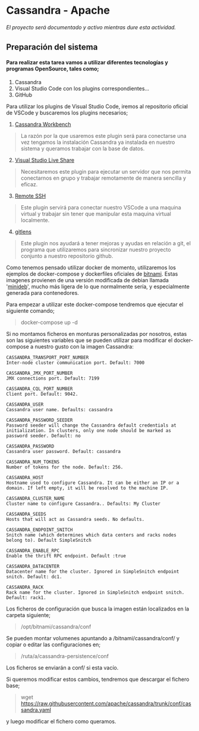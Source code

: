 # Cassandra - Apache
###### El proyecto será documentado y activo mientras dure esta actividad.
## Preparación del sistema
#### Para realizar esta tarea vamos a utilizar diferentes tecnologías y programas OpenSource, tales como;
1. Cassandra
2. Visual Studio Code con los plugins correspondientes...
3. GitHub

Para utilizar los plugins de Visual Studio Code, iremos al repositorio oficial de VSCode y buscaremos los plugins necesarios;
1. [Cassandra Workbench](https://marketplace.visualstudio.com/items?itemName=kdcro101.vscode-cassandra)
> La razón por la que usaremos este plugin será para conectarse una vez tengamos la instalación Cassandra ya instalada en nuestro sistema y queramos trabajar con la base de datos.
2. [Visual Studio Live Share](https://marketplace.visualstudio.com/items?itemName=MS-vsliveshare.vsliveshare)
> Necesitaremos este plugin para ejecutar un servidor que nos permita conectarnos en grupo y trabajar remotamente de manera sencilla y eficaz.
3. [Remote SSH](https://marketplace.visualstudio.com/items?itemName=ms-vscode-remote.vscode-remote-extensionpack)
> Este plugin servirá para conectar nuestro VSCode a una maquina virtual y trabajar sin tener que manipular esta maquina virtual localmente.
4. [gitlens](https://marketplace.visualstudio.com/items?itemName=eamodio.gitlens)
> Este plugin nos ayudará a tener mejoras y ayudas en relación a git, el programa que utilizaremos para sincronizar nuestro proyecto conjunto a nuestro repositorio github.

Como tenemos pensado utilizar docker de momento, utilizaremos los ejemplos de docker-compose y dockerfiles oficiales de [bitnami](https://github.com/bitnami/bitnami-docker-cassandra). Estas imagenes provienen de una versión modificada de debian llamada '[minideb](https://github.com/bitnami/minideb)', mucho más ligera de lo que normalmente sería, y especialmente generada para contenedores.

Para empezar a utilizar este docker-compose tendremos que ejecutar el siguiente comando;

> docker-compose up -d

Si no montamos ficheros en monturas personalizadas por nosotros, estas son las siguientes variables que se pueden utilizar para modificar el docker-compose a nuestro gusto con la imagen Cassandra:

    CASSANDRA_TRANSPORT_PORT_NUMBER
    Inter-node cluster communication port. Default: 7000

    CASSANDRA_JMX_PORT_NUMBER
    JMX connections port. Default: 7199

    CASSANDRA_CQL_PORT_NUMBER
    Client port. Default: 9042.

    CASSANDRA_USER
    Cassandra user name. Defaults: cassandra

    CASSANDRA_PASSWORD_SEEDER
    Password seeder will change the Cassandra default credentials at initialization. In clusters, only one node should be marked as password seeder. Default: no

    CASSANDRA_PASSWORD
    Cassandra user password. Default: cassandra

    CASSANDRA_NUM_TOKENS
    Number of tokens for the node. Default: 256.

    CASSANDRA_HOST
    Hostname used to configure Cassandra. It can be either an IP or a domain. If left empty, it will be resolved to the machine IP.

    CASSANDRA_CLUSTER_NAME
    Cluster name to configure Cassandra.. Defaults: My Cluster

    CASSANDRA_SEEDS
    Hosts that will act as Cassandra seeds. No defaults.

    CASSANDRA_ENDPOINT_SNITCH
    Snitch name (which determines which data centers and racks nodes belong to). Default SimpleSnitch

    CASSANDRA_ENABLE_RPC
    Enable the thrift RPC endpoint. Default :true

    CASSANDRA_DATACENTER
    Datacenter name for the cluster. Ignored in SimpleSnitch endpoint snitch. Default: dc1.

    CASSANDRA_RACK
    Rack name for the cluster. Ignored in SimpleSnitch endpoint snitch. Default: rack1.

Los ficheros de configuración que busca la imagen están localizados en la carpeta siguiente;
> /opt/bitnami/cassandra/conf

Se pueden montar volumenes apuntando a /bitnami/cassandra/conf/ y copiar o editar las configuraciones en;
> /ruta/a/cassandra-persistence/conf 

Los ficheros se enviarán a conf/ si esta vacío.

Si queremos modificar estos cambios, tendremos que descargar el fichero base;

> wget https://raw.githubusercontent.com/apache/cassandra/trunk/conf/cassandra.yaml

y luego modificar el fichero como queramos.